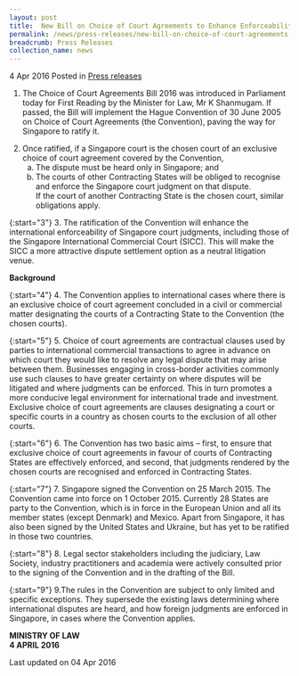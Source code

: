 ```yaml
---
layout: post
title:  New Bill on Choice of Court Agreements to Enhance Enforceability of Singapore Judgments
permalink: /news/press-releases/new-bill-on-choice-of-court-agreements--to-enhance-enforceabilit
breadcrumb: Press Releases
collection_name: news
---
```


4 Apr 2016 Posted in [Press releases](/news/press-releases)


1. The Choice of Court Agreements Bill 2016 was introduced in Parliament today for First Reading by the Minister for Law, Mr K Shanmugam. If passed, the Bill will implement the Hague Convention of 30 June 2005 on Choice of Court Agreements (the Convention), paving the way for Singapore to ratify it.

<ol start="2">
<li>Once ratified, if a Singapore court is the chosen court of an exclusive choice of court agreement covered by the Convention,
<ol style="list-style-type: lower-alpha;">
<li>The dispute must be heard only in Singapore; and</li>
<li>The courts of other Contracting States will be obliged to recognise and enforce the  Singapore court judgment on that dispute.</li>
If the court of another Contracting State is the chosen court, similar obligations apply.
</ol>

</li>
</ol>

{:start="3"}
3. The ratification of the Convention will enhance the international enforceability of Singapore court judgments, including those of the Singapore International Commercial Court (SICC). This will make the SICC a more attractive dispute settlement option as a neutral litigation venue.
 
 **Background**
 
{:start="4"}
 4. The Convention applies to international cases where there is an exclusive choice of court agreement concluded in a civil or commercial matter designating the courts of a Contracting State to the Convention (the chosen courts).

{:start="5"}
5. Choice of court agreements are contractual clauses used by parties to international commercial transactions to agree in advance on which court they would like to resolve any legal dispute that may arise between them. Businesses engaging in cross-border activities commonly use such clauses to have greater certainty on where disputes will be litigated and where judgments can be enforced. This in turn promotes a more conducive legal environment for international trade and investment. Exclusive choice of court agreements are clauses designating a court or specific courts in a country as chosen courts to the exclusion of all other courts.

{:start="6"}
6. The Convention has two basic aims – first, to ensure that exclusive choice of court agreements in favour of courts of Contracting States are effectively enforced, and second, that judgments rendered by the chosen courts are recognised and enforced in Contracting States.

{:start="7"}
7. Singapore signed the Convention on 25 March 2015. The Convention came into force on 1 October 2015. Currently 28 States are party to the Convention, which is in force in the European Union and all its member states (except Denmark) and Mexico. Apart from Singapore, it has also been signed by the United States and Ukraine, but has yet to be ratified in those two countries.

{:start="8"}
8. Legal sector stakeholders including the judiciary, Law Society, industry practitioners and academia were actively consulted prior to the signing of the Convention and in the drafting of the Bill.

{:start="9"}
9.The rules in the Convention are subject to only limited and specific exceptions. They supersede the existing laws determining where international disputes are heard, and how foreign judgments are enforced in Singapore, in cases where the Convention applies.



**MINISTRY OF LAW**  
**4 APRIL 2016**

<p class="right-side-updated">Last updated on 04 Apr 2016
</p>
